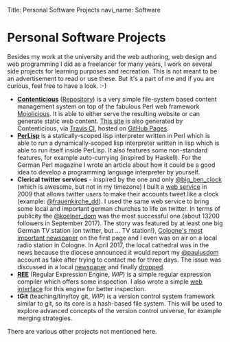Title: Personal Software Projects
navi_name: Software

# Personal Software Projects

Besides my work at the university and the web authoring, web design and web programming I did as a freelancer for many years, I work on several side projects for learning purposes and recreation. This is not meant to be an advertisement to read or use these. But it's a part of me and if you are curious, feel free to have a look. :-)

- **[Contenticious][contenticious]** ([Repository][contenticious-repo]) is a very simple file-system based content management system on top of the fabulous Perl web framework [Mojolicious][mojolicious]. It is able to either serve the resulting website or can generate static web content. [This site][site-repo] is also generated by Contenticious, via [Travis CI][travis], hosted on [GitHub Pages][gh-pages].
- **[PerLisp][perlisp]** is a statically-scoped lisp interpreter written in Perl which is able to run a dynamically-scoped lisp interpreter written in lisp which is able to run itself inside PerLisp. It also features some non-standard features, for example auto-currying (inspired by Haskell). For the German Perl magazine I wrote an article about how it could be a good idea to develop a programming language interpreter by yourself.
- **Clerical twitter services** - inspired by the one and only [@big_ben_clock][bbc] (which is awesome, but not in my timezone) I built a [web service][tweethour] in 2009 that allows twitter users to make their accounts tweet like a clock (example: [@frauenkirche_dd][frauenkirche]). I used the same web service to bring some local and important german churches to life on twitter. In terms of publicity the [@koelner_dom][koelner_dom] was the most successful one (about 13200 followers in September 2017). The story was featured by at least one big German TV station (on twitter, but ... TV station!), [Cologne's most important newspaper][ksta] on the first page and I even was on air on a local radio station in Cologne. In April 2017, the local cathedral was in the news because the diocese announced it would report my [@paulusdom][paulusdom] account as fake after trying to contact me for three days. The issue was discussed in a local [newspaper][wn1] and finally [dropped][wn2].
- **[REE][REE]** (Regular Expression Engine, *WIP*) is a simple regular expression compiler which offers some inspection. I also wrote a simple [web interface][REE-web] for this engine for better inspection.
- **tGit** (teaching/tiny/toy git, *WIP*) is a version control system framework similar to git, so its core is a hash-based file system. This will be used to explore advanced concepts of the version control universe, for example merging strategies.

There are various other projects not mentioned here.

[contenticious]: http://memowe.github.io/contenticious/
[contenticious-repo]: https://github.com/memowe/contenticious
[mojolicious]: https://github.com/kraih/mojo
[site-repo]: https://github.com/memowe/memowe.github.io
[travis]: https://travis-ci.org/
[gh-pages]: https://pages.github.com/
[perlisp]: https://github.com/memowe/perlisp
[bbc]: https://twitter.com/big_ben_clock
[tweethour]: http://netzverwaltung.info/tweethour/thw.pl
[frauenkirche]: https://twitter.com/frauenkirche_dd
[koelner_dom]: https://twitter.com/koelner_dom
[ksta]: http://www.ksta.de/koeln/koeln-im-netz-der-mann-hinter-dem-twitter-dom-2360804
[paulusdom]: https://twitter.com/paulusdom
[wn1]: http://www.wn.de/Muenster/2017/04/2771084-Dong-Dong-Dong-Tweets-Bistum-will-Twitter-Paulusdom-stoppen
[wn2]: http://www.wn.de/Muenster/2017/04/2785220-Virtuelle-Domglocken-Der-Dom-darf-weitertwittern
[REE]: https://github.com/memowe/regex-engine
[REE-web]: https://github.com/memowe/regex-engine-web
[dom]: https://twitter.com/koelner_dom
